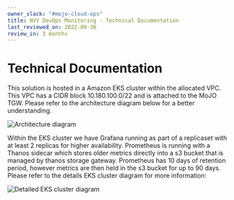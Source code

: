 ```yaml
---
owner_slack: "#mojo-cloud-ops"
title: NVV DevOps Monitoring - Technical Documentation
last_reviewed_on: 2022-09-30
review_in: 3 months
---
```


# Technical Documentation

This solution is hosted in a Amazon EKS cluster within the allocated VPC. This VPC has a CIDR block 10.180.100.0/22 and is attached to the MoJO TGW. Please refer to the architecture diagram below for a better understanding.

![Architecture diagram](/../main/documentation/diagrams/architecture_diagram.png)

Within the EKS cluster we have Grafana running as part of a replicaset with at least 2 replicas for higher availability. Prometheus is running with a Thanos sidecar which stores older metrics directly into a s3 bucket that is managed by thanos storage gateway. Prometheus has 10 days of retention period, however metrics are then held in the s3 bucket for up to 90 days. Please refer to the details EKS cluster diagram for more information:

![Detailed EKS cluster diagram](/../main/documentation/diagrams/detailed_eks_cluster_diagram.png)
